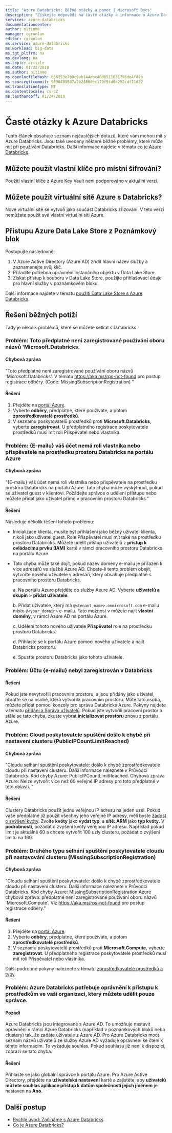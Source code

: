 ```yaml
---
title: "Azure Databricks: Běžné otázky a pomoc | Microsoft Docs"
description: "Získejte odpovědi na časté otázky a informace o Azure Databricks odstraňování potíží."
services: azure-databricks
documentationcenter: 
author: nitinme
manager: cgronlun
editor: cgronlun
ms.service: azure-databricks
ms.workload: big-data
ms.tgt_pltfrm: na
ms.devlang: na
ms.topic: article
ms.date: 01/22/2018
ms.author: nitinme
ms.openlocfilehash: b56253e7b9c9ab144ebc4006511631756de4f89b
ms.sourcegitcommit: 9890483687a2b28860ec179f5fd0a292cdf11d22
ms.translationtype: MT
ms.contentlocale: cs-CZ
ms.lasthandoff: 01/24/2018
---
```

# <a name="frequently-asked-questions-about-azure-databricks"></a>Časté otázky k Azure Databricks

Tento článek obsahuje seznam nejčastějších dotazů, které vám mohou mít s Azure Databricks. Jsou také uvedeny některé běžné problémy, které může mít při používání Databricks. Další informace najdete v tématu [co je Azure Databricks](what-is-azure-databricks.md). 

## <a name="can-i-use-my-own-keys-for-local-encryption"></a>Můžete použít vlastní klíče pro místní šifrování? 
Použití vlastní klíče z Azure Key Vault není podporováno v aktuální verzi. 

## <a name="can-i-use-azure-virtual-networks-with-databricks"></a>Můžete použít virtuální sítě Azure s Databricks?
Nové virtuální sítě se vytvoří jako součást Databricks zřizování. V této verzi nemůžete použít své vlastní virtuální síti Azure.

## <a name="how-do-i-access-azure-data-lake-store-from-a-notebook"></a>Přístupu Azure Data Lake Store z Poznámkový blok 

Postupujte následovně:
1. V Azure Active Directory (Azure AD) zřídit hlavní název služby a zaznamenejte svůj klíč.
2. Přiřadíte potřebná oprávnění instančního objektu v Data Lake Store.
3. Získat přístup k souboru v Data Lake Store, použijte přihlašovací údaje pro hlavní služby v poznámkovém bloku.

Další informace najdete v tématu [použití Data Lake Store s Azure Databricks](https://docs.azuredatabricks.net/spark/latest/data-sources/azure/azure-storage.html#azure-data-lake-store).

## <a name="fix-common-problems"></a>Řešení běžných potíží

Tady je několik problémů, které se můžete setkat s Databricks.

### <a name="issue-this-subscription-is-not-registered-to-use-the-namespace-microsoftdatabricks"></a>Problém: Toto předplatné není zaregistrované používání oboru názvů 'Microsoft.Databricks.

#### <a name="error-message"></a>Chybová zpráva

"Toto předplatné není zaregistrované používání oboru názvů 'Microsoft.Databricks'. V tématu https://aka.ms/rps-not-found pro postup registrace odběry. (Code: MissingSubscriptionRegistration) "

#### <a name="solution"></a>Řešení

1. Přejděte na [portál Azure](https://portal.azure.com).
2. Vyberte **odběry**, předplatné, které používáte, a potom **zprostředkovatelé prostředků**. 
3. V seznamu poskytovatelů prostředků proti **Microsoft.Databricks**, vyberte **zaregistrovat**. U předplatného registrace poskytovatele prostředků musí mít roli Přispěvatel nebo vlastníka.


### <a name="issue-your-account-email-does-not-have-the-owner-or-contributor-role-on-the-databricks-workspace-resource-in-the-azure-portal"></a>Problém: {E-mailu} váš účet nemá roli vlastníka nebo přispěvatele na prostředku prostoru Databricks na portálu Azure

#### <a name="error-message"></a>Chybová zpráva

"{E-mailu} váš účet nemá roli vlastníka nebo přispěvatele na prostředku prostoru Databricks na portálu Azure. Tato chyba může vyskytnout, pokud se uživatel guest v klientovi. Požádejte správce o udělení přístupu nebo můžete přidat jako uživatel přímo v pracovním prostoru Databricks." 

#### <a name="solution"></a>Řešení

Následuje několik řešení tohoto problému:

* Inicializace klienta, musíte být přihlášeni jako běžný uživatel klienta, nikoli jako uživatel guest. Role Přispěvatel musí mít také na prostředku prostoru Databricks. Můžete udělit přístup uživatelů z **přístup k ovládacímu prvku (IAM)** kartě v rámci pracovního prostoru Databricks na portálu Azure.

* Tato chyba může také dojít, pokud název domény e-mailu je přiřazen k více adresářů ve službě Azure AD. Chcete-li tento problém obejít, vytvořte nového uživatele v adresáři, který obsahuje předplatné s pracovního prostoru Databricks.

    a. Na portálu Azure přejděte do služby Azure AD. Vyberte **uživatelů a skupin** > **přidat uživatele**.

    b. Přidat uživatele, který má `@<tenant_name>.onmicrosoft.com` e-mailu místo `@<your_domain>` e-mailu. Tato možnost v můžete najít **vlastní domény**, v rámci Azure AD na portálu Azure.
    
    c. Udělení tohoto nového uživatele **Přispěvatel** role na prostředku prostoru Databricks.
    
    d. Přihlaste se k portálu Azure pomocí nového uživatele a najít Databricks prostoru.
    
    e. Spusťte prostoru Databricks jako tohoto uživatele.


### <a name="issue-your-account-email-has-not-been-registered-in-databricks"></a>Problém: Účtu {e-mailu} nebyl zaregistrován v Databricks 

#### <a name="solution"></a>Řešení

Pokud jste nevytvořili pracovním prostoru, a jsou přidány jako uživatel, obraťte se na osobě, která vytvořila pracovním prostoru. Máte tato osoba, můžete přidat pomocí konzoly pro správu Databricks Azure. Pokyny najdete v tématu [přidání a Správa uživatelů](https://docs.azuredatabricks.net/administration-guide/admin-settings/users.html). Pokud jste vytvořili pracovní prostor a stále se tato chyba, zkuste vybrat **inicializovat prostoru** znovu z portálu Azure.

### <a name="issue-cloud-provider-launch-failure-while-setting-up-the-cluster-publicipcountlimitreached"></a>Problém: Cloud poskytovatele spuštění došlo k chybě při nastavení clusteru (PublicIPCountLimitReached)

#### <a name="error-message"></a>Chybová zpráva

"Cloudu selhání spuštění poskytovatele: došlo k chybě zprostředkovatele cloudu při nastavení clusteru. Další informace naleznete v Průvodci Databricks. Kód chyby Azure: PublicIPCountLimitReached. Chybová zpráva Azure: Nelze vytvořit více než 60 veřejné IP adresy pro toto předplatné v této oblasti. "

#### <a name="solution"></a>Řešení

Clustery Databricks použít jednu veřejnou IP adresu na jeden uzel. Pokud vaše předplatné již použit všechny jeho veřejné IP adresy, měli byste [žádost o zvýšení kvóty](https://docs.microsoft.com/azure/azure-supportability/resource-manager-core-quotas-request). Zvolte **kvóty** jako **vydat typ**, a **sítě: ARM** jako **typ kvóty**. V **podrobnosti**, požádat o zvýšení kvóty veřejnou IP adresu. Například pokud limit je aktuálně 60 a chcete vytvořit 100 uzly clusteru, požádat o zvýšení limitu na 160.

### <a name="issue-a-second-type-of-cloud-provider-launch-failure-while-setting-up-the-cluster-missingsubscriptionregistration"></a>Problém: Druhého typu selhání spuštění poskytovatele cloudu při nastavování clusteru (MissingSubscriptionRegistration)

#### <a name="error-message"></a>Chybová zpráva

"Cloudu selhání spuštění poskytovatele: došlo k chybě zprostředkovatele cloudu při nastavení clusteru. Další informace naleznete v Průvodci Databricks.
Kód chyby Azure: MissingSubscriptionRegistration Azure chybová zpráva: předplatné není zaregistrované používání oboru názvů 'Microsoft.Compute'. Viz https://aka.ms/rps-not-found pro postup registrace odběry."

#### <a name="solution"></a>Řešení

1. Přejděte na [portál Azure](https://portal.azure.com).
2. Vyberte **odběry**, předplatné, které používáte, a potom **zprostředkovatelé prostředků**. 
3. V seznamu poskytovatelů prostředků proti **Microsoft.Compute**, vyberte **zaregistrovat**. U předplatného registrace poskytovatele prostředků musí mít roli Přispěvatel nebo vlastníka.

Další podrobné pokyny naleznete v tématu [zprostředkovatelé prostředků a typy](../azure-resource-manager/resource-manager-supported-services.md).

### <a name="issue-azure-databricks-needs-permissions-to-access-resources-in-your-organization-that-only-an-admin-can-grant"></a>Problém: Azure Databricks potřebuje oprávnění k přístupu k prostředkům ve vaší organizaci, který můžete udělit pouze správce.

#### <a name="background"></a>Pozadí

Azure Databricks jsou integrované s Azure AD. To umožňuje nastavit oprávnění v rámci Azure Databricks (například v poznámkových bloků nebo clustery) tak, že zadáte uživatele z Azure AD. Pro Azure Databricks moct seznam názvů uživatelů ze služby Azure AD vyžaduje oprávnění ke čtení k těmto informacím. To vyžaduje souhlas. Pokud souhlasu již není k dispozici, zobrazí se tato chyba.

#### <a name="solution"></a>Řešení

Přihlaste se jako globální správce k portálu Azure. Pro Azure Active Directory, přejděte na **uživatelská nastavení** kartě a zajistěte, aby **uživatelů můžete souhlas aplikace přístup k datům společnosti jejich jménem** je nastaven na **Ano**.

## <a name="next-steps"></a>Další postup

- [Rychlý úvod: Začínáme s Azure Databricks](quickstart-create-databricks-workspace-portal.md)
- [Co je Azure Databricks?](what-is-azure-databricks.md)

